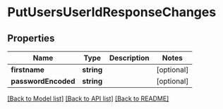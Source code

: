 # PutUsersUserIdResponseChanges

## Properties
Name | Type | Description | Notes
------------ | ------------- | ------------- | -------------
**firstname** | **string** |  | [optional] 
**passwordEncoded** | **string** |  | [optional] 

[[Back to Model list]](../../README.md#documentation-for-models) [[Back to API list]](../../README.md#documentation-for-api-endpoints) [[Back to README]](../../README.md)

